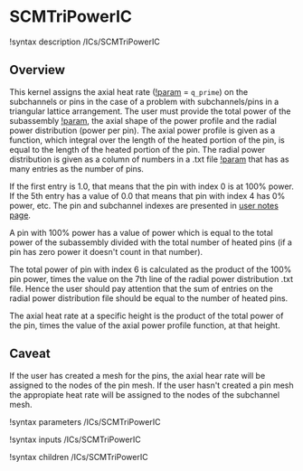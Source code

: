 # SCMTriPowerIC

!syntax description /ICs/SCMTriPowerIC

## Overview

<!-- -->

This kernel assigns the axial heat rate ([!param](/ICs/SCMTriPowerIC/variable) = `q_prime`) on the subchannels or pins in the case of a problem with subchannels/pins in a
triangular lattice arrangement. The user must provide the total power of the subassembly [!param](/ICs/SCMTriPowerIC/power), the axial shape of the power profile and the radial
power distribution (power per pin). The axial power profile is given as a function, which integral over the length of the heated portion of the pin, is equal
to the length of the heated portion of the pin. The radial power distribution is given as a column of numbers in a .txt file [!param](/ICs/SCMTriPowerIC/filename) that has as many entries as the number of pins.

If the first entry is 1.0, that means that the pin with index 0 is at 100% power. If the 5th entry has a value of 0.0 that means that pin with index 4 has 0% power, etc.
The pin and subchannel indexes are presented in [user notes page](user_notes.md).

A pin with 100% power has a value of power which is equal to the total power of the subassembly divided with the total number of heated pins (if a pin has zero power it doesn't count in that number).

The total power of pin with index 6 is calculated as the product of the 100% pin power, times the value on the 7th line of the radial power distribution .txt file. Hence the user
should pay attention that the sum of entries on the radial power distribution file should be equal to the number of heated pins.

The axial heat rate at a specific height is the product of the total power of the pin, times the value of the axial power profile function, at that height.

## Caveat

<!-- -->

If the user has created a mesh for the pins, the axial hear rate will be assigned to the nodes of the pin mesh. If the user hasn't created a pin mesh the appropiate heat rate will be assigned to
the nodes of the subchannel mesh.

!syntax parameters /ICs/SCMTriPowerIC

!syntax inputs /ICs/SCMTriPowerIC

!syntax children /ICs/SCMTriPowerIC
